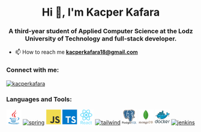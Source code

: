 
  

<h1 align="center">Hi 👋, I'm Kacper Kafara</h1>

<h3 align="center">A third‑year student of Applied Computer Science at the Lodz University of Technology and full-stack developer.</h3>

- 📫 How to reach me **kacperkafara18@gmail.com**

<h3 align="left">Connect with me:</h3>

<p align="left">

<a  href="https://linkedin.com/in/kacperkafara"  target="blank"><img align="center"  src="https://raw.githubusercontent.com/rahuldkjain/github-profile-readme-generator/master/src/images/icons/Social/linked-in-alt.svg"  alt="kacperkafara"  height="30"  width="40" /></a>

</p>

<h3 align="left">Languages and Tools:</h3>

<p align="left"><a  href="https://www.java.com"  target="_blank"  rel="noreferrer"><img  src="https://raw.githubusercontent.com/devicons/devicon/master/icons/java/java-original.svg"  alt="java"  width="40"  height="40"/></a>  <a  href="https://spring.io/"  target="_blank"  rel="noreferrer"><img  src="https://www.vectorlogo.zone/logos/springio/springio-icon.svg"  alt="spring"  width="40"  height="40"/></a>  <a  href="https://developer.mozilla.org/en-US/docs/Web/JavaScript"  target="_blank"  rel="noreferrer"><img  src="https://raw.githubusercontent.com/devicons/devicon/master/icons/javascript/javascript-original.svg"  alt="javascript"  width="40"  height="40"/></a>  <a  href="https://www.typescriptlang.org/"  target="_blank"  rel="noreferrer"><img  src="https://raw.githubusercontent.com/devicons/devicon/master/icons/typescript/typescript-original.svg"  alt="typescript"  width="40"  height="40"/></a>  <a  href="https://reactjs.org/"  target="_blank"  rel="noreferrer"><img  src="https://raw.githubusercontent.com/devicons/devicon/master/icons/react/react-original-wordmark.svg"  alt="react"  width="40"  height="40"/></a>  <a  href="https://tailwindcss.com/"  target="_blank"  rel="noreferrer"><img  src="https://www.vectorlogo.zone/logos/tailwindcss/tailwindcss-icon.svg"  alt="tailwind"  width="40"  height="40"/></a>  <a  href="https://www.postgresql.org"  target="_blank"  rel="noreferrer"><img  src="https://raw.githubusercontent.com/devicons/devicon/master/icons/postgresql/postgresql-original-wordmark.svg"  alt="postgresql"  width="40"  height="40"/></a>  <a  href="https://www.mongodb.com/"  target="_blank"  rel="noreferrer"><img  src="https://raw.githubusercontent.com/devicons/devicon/master/icons/mongodb/mongodb-original-wordmark.svg"  alt="mongodb"  width="40"  height="40"/></a>  <a  href="https://www.docker.com/"  target="_blank"  rel="noreferrer"><img  src="https://raw.githubusercontent.com/devicons/devicon/master/icons/docker/docker-original-wordmark.svg"  alt="docker"  width="40"  height="40"/></a>  <a  href="https://www.jenkins.io"  target="_blank"  rel="noreferrer"><img  src="https://www.vectorlogo.zone/logos/jenkins/jenkins-icon.svg"  alt="jenkins"  width="40"  height="40"/></a></p>
